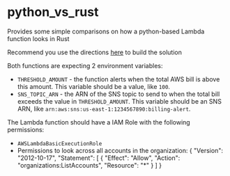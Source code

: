 # python_vs_rust
Provides some simple comparisons on how a python-based Lambda function looks in Rust

Recommend you use the directions [here](https://github.com/awslabs/aws-lambda-rust-runtime) to build the solution

Both functions are expecting 2 environment variables:
- `THRESHOLD_AMOUNT` - the function alerts when the total AWS bill is above this amount. This variable should be a value, like `100`.
- `SNS_TOPIC_ARN` - the ARN of the SNS topic to send to when the total bill exceeds the value in `THRESHOLD_AMOUNT`. This variable should be an SNS ARN, like `arn:aws:sns:us-east-1:1234567890:billing-alert`.

The Lambda function should have a IAM Role with the following permissions:

- `AWSLambdaBasicExecutionRole`
- Permissions to look across all accounts in the organization:
{
    "Version": "2012-10-17",
    "Statement": [
        {
            "Effect": "Allow",
            "Action": "organizations:ListAccounts",
            "Resource": "*"
        }
    ]
}
